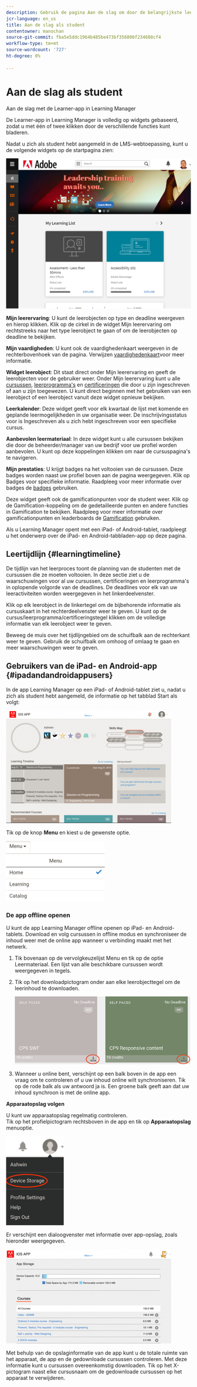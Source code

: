 ```yaml
---
description: Gebruik de pagina Aan de slag om door de belangrijkste leerpaden van Adobe Learning Manager te navigeren.
jcr-language: en_us
title: Aan de slag als student
contentowner: manochan
source-git-commit: fba5e5ddc1964b485be473bf356806f234688cf4
workflow-type: tm+mt
source-wordcount: '727'
ht-degree: 0%

---
```




# Aan de slag als student

Aan de slag met de Learner-app in Learning Manager

De Learner-app in Learning Manager is volledig op widgets gebaseerd, zodat u met één of twee klikken door de verschillende functies kunt bladeren.

Nadat u zich als student hebt aangemeld in de LMS-webtoepassing, kunt u de volgende widgets op de startpagina zien:

![](assets/l-1.png)

**Mijn leerervaring**: U kunt de leerobjecten op type en deadline weergeven en hierop klikken. Klik op de cirkel in de widget Mijn leerervaring om rechtstreeks naar het type leerobject te gaan of om de leerobjecten op deadline te bekijken.

**Mijn vaardigheden**: U kunt ook de vaardighedenkaart weergeven in de rechterbovenhoek van de pagina. Verwijzen  [vaardighedenkaart](skills-levels.md)voor meer informatie.

**Widget leerobject**: Dit staat direct onder Mijn leerervaring en geeft de leerobjecten voor de gebruiker weer. Onder Mijn leerervaring kunt u alle [cursussen](courses.md), [leerprogramma&#39;s](learning-programs.md) en [certificeringen](certifications.md) die door u zijn ingeschreven of aan u zijn toegewezen. U kunt direct beginnen met het gebruiken van een leerobject of een leerobject vanuit deze widget opnieuw bekijken.

**Leerkalender**: Deze widget geeft voor elk kwartaal de lijst met komende en geplande leermogelijkheden in uw organisatie weer. De inschrijvingsstatus voor is Ingeschreven als u zich hebt ingeschreven voor een specifieke cursus.

**Aanbevolen leermateriaal**: In deze widget kunt u alle cursussen bekijken die door de beheerder/manager van uw bedrijf voor uw profiel worden aanbevolen. U kunt op deze koppelingen klikken om naar de cursuspagina&#39;s te navigeren.

**Mijn prestaties**: U krijgt badges na het voltooien van de cursussen. Deze badges worden naast uw profiel boven aan de pagina weergegeven. Klik op Badges voor specifieke informatie. Raadpleeg voor meer informatie over badges de  [badges](badges.md) gebruiken.

Deze widget geeft ook de gamificationpunten voor de student weer. Klik op de Gamification-koppeling om de gedetailleerde punten en andere functies in Gamification te bekijken. Raadpleeg voor meer informatie over gamificationpunten en leaderboards de  [Gamification](gamification.md) gebruiken.

Als u Learning Manager opent met een iPad- of Android-tablet, raadpleegt u het onderwerp over de iPad- en Android-tabbladen-app op deze pagina.

## Leertijdlijn {#learningtimeline}

De tijdlijn van het leerproces toont de planning van de studenten met de cursussen die ze moeten voltooien. In deze sectie ziet u de waarschuwingen voor al uw cursussen, certificeringen en leerprogramma&#39;s in oplopende volgorde van de deadlines. De deadlines voor elk van uw leeractiviteiten worden weergegeven in het linkerdeelvenster.

Klik op elk leerobject in de linkertegel om de bijbehorende informatie als cursuskaart in het rechterdeelvenster weer te geven. U kunt op de cursus/leerprogramma/certificeringstegel klikken om de volledige informatie van elk leerobject weer te geven.

Beweeg de muis over het tijdlijngebied om de schuifbalk aan de rechterkant weer te geven. Gebruik de schuifbalk om omhoog of omlaag te gaan en meer waarschuwingen weer te geven.

## Gebruikers van de iPad- en Android-app {#ipadandandroidappusers}

In de app Learning Manager op een iPad- of Android-tablet ziet u, nadat u zich als student hebt aangemeld, de informatie op het tabblad Start als volgt:

![](assets/screenshot-2015-08-07-12-24-40-e1439211134842.png)

Tik op de knop **Menu** en kiest u de gewenste optie.

![](assets/menu-ipad.png)

### De app offline openen

U kunt de app Learning Manager offline openen op iPad- en Android-tablets. Download en volg cursussen in offline modus en synchroniseer de inhoud weer met de online app wanneer u verbinding maakt met het netwerk.

1. Tik bovenaan op de vervolgkeuzelijst Menu en tik op de optie Leermateriaal. Een lijst van alle beschikbare cursussen wordt weergegeven in tegels.
1. Tik op het downloadpictogram onder aan elke leerobjecttegel om de leerinhoud te downloaden.

   ![](assets/download-ipad.png)

1. Wanneer u online bent, verschijnt op een balk boven in de app een vraag om te controleren of u uw inhoud online wilt synchroniseren. Tik op de rode balk als uw antwoord ja is. Een groene balk geeft aan dat uw inhoud synchroon is met de online app.

**Apparaatopslag volgen**

U kunt uw apparaatopslag regelmatig controleren.\
Tik op het profielpictogram rechtsboven in de app en tik op **Apparaatopslag** menuoptie.

![](assets/device-storage-option-ipad.png)

Er verschijnt een dialoogvenster met informatie over app-opslag, zoals hieronder weergegeven.

![](assets/device-storage-detailed-e1439211162955.png)

Met behulp van de opslaginformatie van de app kunt u de totale ruimte van het apparaat, de app en de gedownloade cursussen controleren. Met deze informatie kunt u cursussen overeenkomstig downloaden. Tik op het X-pictogram naast elke cursusnaam om de gedownloade cursussen op het apparaat te verwijderen.
